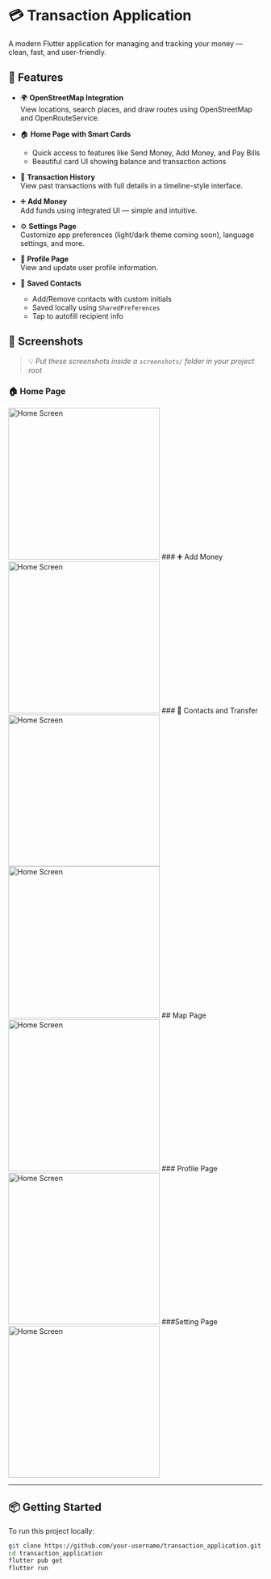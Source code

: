 # 💳 Transaction Application

A modern Flutter application for managing and tracking your money — clean, fast, and user-friendly.

## 🚀 Features

- 🌍 **OpenStreetMap Integration**  
  View locations, search places, and draw routes using OpenStreetMap and OpenRouteService.

- 🏠 **Home Page with Smart Cards**  
  - Quick access to features like Send Money, Add Money, and Pay Bills  
  - Beautiful card UI showing balance and transaction actions

- 🔁 **Transaction History**  
  View past transactions with full details in a timeline-style interface.

- ➕ **Add Money**  
  Add funds using integrated UI — simple and intuitive.

- ⚙️ **Settings Page**  
  Customize app preferences (light/dark theme coming soon), language settings, and more.

- 👤 **Profile Page**  
  View and update user profile information.

- 📇 **Saved Contacts**  
  - Add/Remove contacts with custom initials  
  - Saved locally using `SharedPreferences`  
  - Tap to autofill recipient info

## 📸 Screenshots

> 💡 _Put these screenshots inside a `screenshots/` folder in your project root_
### 🏠 Home Page
<img src="Screenshots/Home-page.jpg" alt="Home Screen" width="300" />
### ➕ Add Money
<img src="Screenshots/Add-money.jpg" alt="Home Screen" width="300" />
### 👥 Contacts and Transfer
<img src="Screenshots/Transfer-Money.jpg" alt="Home Screen" width="300" />
<img src="Screenshots/Transfer-Page-2.jpg" alt="Home Screen" width="300" />
## Map Page
<img src="Screenshots/Map-page.jpg" alt="Home Screen" width="300" />
### Profile Page
<img src="Screenshots/Profile-page.jpg" alt="Home Screen" width="300" />
###Setting Page
<img src="Screenshots/Setting-page.jpg" alt="Home Screen" width="300" />







---

## 📦 Getting Started

To run this project locally:

```bash
git clone https://github.com/your-username/transaction_application.git
cd transaction_application
flutter pub get
flutter run
